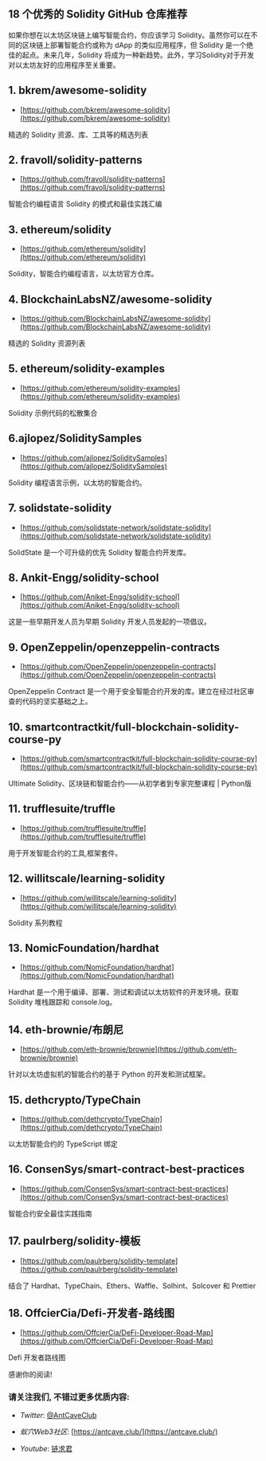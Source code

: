 ## 18 个优秀的 Solidity GitHub 仓库推荐

如果你想在以太坊区块链上编写智能合约，你应该学习 Solidity。虽然你可以在不同的区块链上部署智能合约或称为 dApp 的类似应用程序，但 Solidity 是一个绝佳的起点。未来几年，Solidity 将成为一种新趋势。此外，学习Solidity对于开发对以太坊友好的应用程序至关重要。


## 1.  bkrem/awesome-solidity


- [https://github.com/bkrem/awesome-solidity](https://github.com/bkrem/awesome-solidity)

精选的 Solidity 资源、库、工具等的精选列表


## 2. fravoll/solidity-patterns


- [https://github.com/fravoll/solidity-patterns](https://github.com/fravoll/solidity-patterns)

智能合约编程语言 Solidity 的模式和最佳实践汇编


## 3. ethereum/solidity

- [https://github.com/ethereum/solidity](https://github.com/ethereum/solidity)

Solidity，智能合约编程语言，以太坊官方仓库。


## 4. BlockchainLabsNZ/awesome-solidity

- [https://github.com/BlockchainLabsNZ/awesome-solidity](https://github.com/BlockchainLabsNZ/awesome-solidity)
 
精选的 Solidity 资源列表


## 5. ethereum/solidity-examples

- [https://github.com/ethereum/solidity-examples](https://github.com/ethereum/solidity-examples)

Solidity 示例代码的松散集合



## 6.ajlopez/SoliditySamples

- [https://github.com/ajlopez/SoliditySamples](https://github.com/ajlopez/SoliditySamples)

Solidity 编程语言示例，以太坊的智能合约。



## 7. solidstate-solidity

- [https://github.com/solidstate-network/solidstate-solidity](https://github.com/solidstate-network/solidstate-solidity)

SolidState 是一个可升级的优先 Solidity 智能合约开发库。


## 8. Ankit-Engg/solidity-school

- [https://github.com/Aniket-Engg/solidity-school](https://github.com/Aniket-Engg/solidity-school)

这是一些早期开发人员为早期 Solidity 开发人员发起的一项倡议。



## 9. OpenZeppelin/openzeppelin-contracts

- [https://github.com/OpenZeppelin/openzeppelin-contracts](https://github.com/OpenZeppelin/openzeppelin-contracts)

OpenZeppelin Contract 是一个用于安全智能合约开发的库。建立在经过社区审查的代码的坚实基础之上。


## 10. smartcontractkit/full-blockchain-solidity-course-py

- [https://github.com/smartcontractkit/full-blockchain-solidity-course-py](https://github.com/smartcontractkit/full-blockchain-solidity-course-py)

Ultimate Solidity、区块链和智能合约——从初学者到专家完整课程 | Python版


## 11.  trufflesuite/truffle

- [https://github.com/trufflesuite/truffle](https://github.com/trufflesuite/truffle)

用于开发智能合约的工具,框架套件。



## 12. willitscale/learning-solidity

- [https://github.com/willitscale/learning-solidity](https://github.com/willitscale/learning-solidity)

 Solidity 系列教程 


## 13. NomicFoundation/hardhat

- [https://github.com/NomicFoundation/hardhat](https://github.com/NomicFoundation/hardhat)


Hardhat 是一个用于编译、部署、测试和调试以太坊软件的开发环境。获取 Solidity 堆栈跟踪和 console.log。


## 14. eth-brownie/布朗尼

- [https://github.com/eth-brownie/brownie](https://github.com/eth-brownie/brownie)


针对以太坊虚拟机的智能合约的基于 Python 的开发和测试框架。


## 15. dethcrypto/TypeChain

- [https://github.com/dethcrypto/TypeChain](https://github.com/dethcrypto/TypeChain)

以太坊智能合约的 TypeScript 绑定



## 16. ConsenSys/smart-contract-best-practices

- [https://github.com/ConsenSys/smart-contract-best-practices](https://github.com/ConsenSys/smart-contract-best-practices)

智能合约安全最佳实践指南


## 17. paulrberg/solidity-模板

- [https://github.com/paulrberg/solidity-template](https://github.com/paulrberg/solidity-template)

结合了 Hardhat、TypeChain、Ethers、Waffle、Solhint、Solcover 和 Prettier


## 18. OffcierCia/Defi-开发者-路线图

- [https://github.com/OffcierCia/DeFi-Developer-Road-Map](https://github.com/OffcierCia/DeFi-Developer-Road-Map)

Defi 开发者路线图

感谢你的阅读! 

###  请关注我们, 不错过更多优质内容:  

- *Twitter*:    [@AntCaveClub](https://twitter.com/AntCaveClub)

- *蚁穴Web3社区*:  [https://antcave.club/](https://antcave.club/)

- *Youtube*:  [链求君](https://www.youtube.com/channel/UCDrmDcLjnmIQk-xtNuJ42Sw)


 

